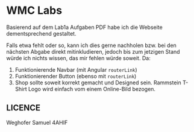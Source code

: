 # WMC Labs

Basierend auf dem Lab1a Aufgaben PDF habe ich die Webseite dementsprechend gestaltet. 

Falls etwa fehlt oder so, kann ich dies gerne nachholen bzw. bei den nächsten Abgabe direkt mitinkludieren, jedoch bis zum jetzigen Stand würde ich nichts wissen, das mir fehlen würde soweit. Da:

1. Funktionierende Navbar (mit Angular `routerLink`)
2. Funktionierender Button (ebenso mit `routerLink`)
3. Shop sollte soweit korrekt gemacht und Designed sein. Rammstein T-Shirt Logo wird einfach vom einem Online-Bild bezogen. 

## LICENCE

Weghofer Samuel
4AHIF